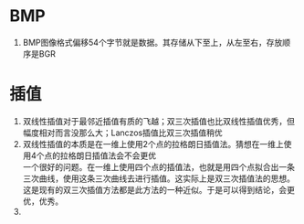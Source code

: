 # BMP
1. BMP图像格式偏移54个字节就是数据。其存储从下至上，从左至右，存放顺序是BGR  
# 插值
1. 双线性插值对于最邻近插值有质的飞越；双三次插值也比双线性插值优秀，但幅度相对而言没那么大；Lanczos插值比双三次插值稍优  
2. 双线性插值的本质是在一维上使用2个点的拉格朗日插值法。猜想在一维上使用4个点的拉格朗日插值法会不会更优  
   一个很好的问题。在一维上使用四个点的插值法，也就是用四个点拟合出一条三次曲线，使用这条三次曲线去进行插值。这实际上是双三次插值法的思想。这是现有的双三次插值方法都是此方法的一种近似。于是可以得到结论，会更优，优秀。
3. 